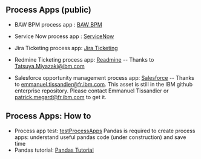 ## Process Apps (public)
- BAW BPM process app : [BAW BPM](BAW%20BPM)
- Service Now process app : [ServiceNow](IT_Ticketing_ServiceNow)
- Jira Ticketing process app: [Jira Ticketing](Jira_ticketing)

- Redmine Ticketing process app: [Readmine](https://github.com/IBM/japan-technology/tree/main/usecases/process-mining/ProcessApps/Redmine_ticketing) -- Thanks to Tatsuya.Miyazaki@ibm.com

- Salesforce opportunity management process app: [Salesforce](https://github.ibm.com/automation-base-pak/pm-process-apps/tree/main/salesforce-opportunity-management) -- Thanks to emmanuel.tissandier@fr.ibm.com. This asset is still in the IBM github enterprise repository. Please contact Emmanuel Tissandier or patrick.megard@fr.ibm.com to get it.

## Process Apps: How to
- Process app test: [testProcessApps](testProcessApps)
Pandas is required to create process apps: understand useful pandas code (under construction) and save time
- Pandas tutorial: [Pandas Tutorial](Pandas%20Tuto/pandas_basics_process_apps.ipynb)
